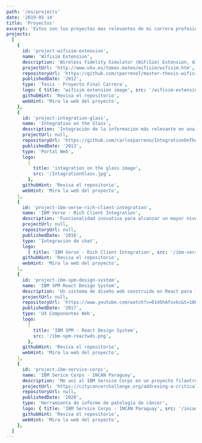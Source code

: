 ```yaml
---
path: '/es/projects'
date: '2019-05-14'
title: 'Proyectos'
excerpt: 'Estos son los proyectos mas relevantes de mi carrera profesional.'
projects:
  [
    {
      id: 'project-wifisim-extension',
      name: 'Wifisim Extension',
      description: 'Wireless Fidelity Simulator (WiFiSim) Extension, diseñada para planificar, optimizar e implementar comunicaciones inalámbricas',
      projectUrl: 'http://www.uhu.es/tomas.mateo/wifisim/wifisim.htm',
      repositoryUrl: 'https://github.com/cparreno7/master-thesis-wifisim-extension',
      publishedDate: '2012',
      type: 'Tesis - Proyecto Final Carrera',
      logo: { title: 'wifisim extension image', src: '/wifisim-extension.jpg' },
      githubHint: 'Revisa el repositorio',
      webHint: 'Mira la web del proyecto',
    },
    {
      id: 'project-integration-glass',
      name: 'Integration on the Glass',
      description: 'Integración de la información más relevante en una Plataforma única para los managers de ventas del Software Group en IBM Benelux',
      projectUrl: null,
      repositoryUrl: 'https://github.com/carlosparreno/IntegrationOnTheGlass',
      publishedDate: '2013',
      type: 'Portal Web',
      logo:
        {
          title: 'intagration on the glass image',
          src: '/IntagrationGlass.jpg',
        },
      githubHint: 'Revisa el repositorio',
      webHint: 'Mira la web del proyecto',
    },
    {
      id: 'project-ibm-verse-rich-client-integration',
      name: 'IBM Verse - Rich Client Integration',
      description: 'Funcionalidad inovativa para alcanzar un mayor nivel de interoperabilidad entre IBM Sametime (aplicación local y IBM Verse chat(aplicación web). La parte inovativa de esta funcionalidad es que no requiere configuración de seguridad a nivel de la aplicación local ni tampoco en el navegador.',
      projectUrl: null,
      repositoryUrl: null,
      publishedDate: '2016',
      type: 'Integración de chat',
      logo:
        { title: 'IBM Verse - Rich Client Integration', src: '/ibm-verse.png' },
      githubHint: 'Revisa el repositorio',
      webHint: 'Mira la web del proyecto',
    },
    {
      id: 'project-ibm-spm-design-system',
      name: 'IBM SPM React Design System',
      description: 'Un sistema de diseño web construido en React para la interfaz de usuario de nuestros clientes gubernamentales en IBM Watson Health. Este sistema de diseño proporciona componentes web que son accesibles, localizables y adaptativos. Este sistema de diseño también se utiliza como núcleo para la interfaz de usuario de otras aplicaciones en Watson Health Government and Human Services.',
      projectUrl: null,
      repositoryUrl: 'https://www.youtube.com/watch?v=0145hAfxxkc&t=106s',
      publishedDate: '2017',
      type: 'UX Componentes Web',
      logo:
        {
          title: 'IBM SPM - React Design System',
          src: '/ibm-spm-reactwds.png',
        },
      githubHint: 'Revisa el repositorio',
      webHint: 'Mira la web del proyecto',
    },
    {
      id: 'project-ibm-service-corps',
      name: 'IBM Serice Corps - INCAN Paraguay',
      description: 'Me uní al IBM Service Corps en un proyecto filantrópico en Paraguay para trabajar junto a organizaciones internacionales líderes en cáncer para mejorar la atención del cáncer en países de ingresos medios y bajos. El resultado fue una herramienta de informe estructurado para la patología anatómica del cáncer.',
      projectUrl: 'https://citycancerchallenge.org/addresing-a-critical-gap-in-the-areas-of-pathology-and-cancer-surveillance/',
      repositoryUrl: null,
      publishedDate: '2020',
      type: 'Herramienta de informe de patología de cáncer',
      logo: { title: 'IBM Service Corps - INCAN Paraguay', src: '/incan.jpg' },
      githubHint: 'Revisa el repositorio',
      webHint: 'Mira la web del proyecto',
    },
  ]
---
```

